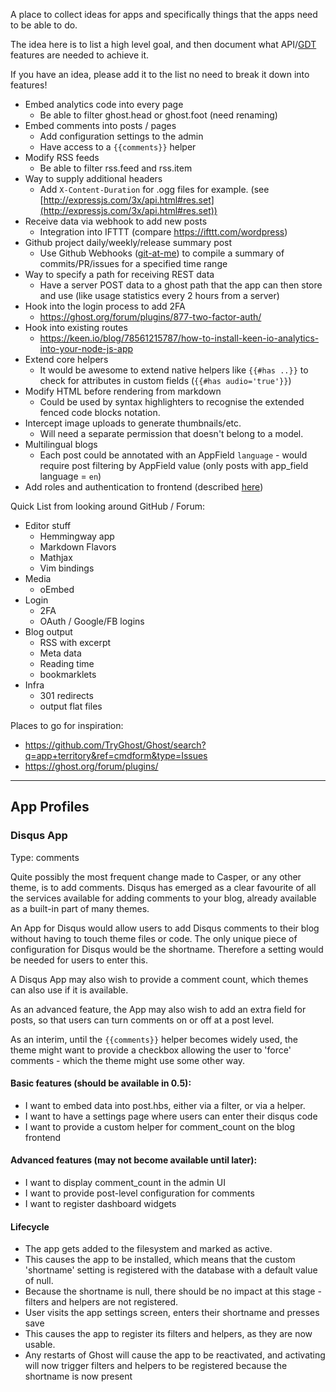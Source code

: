 A place to collect ideas for apps and specifically things that the apps need to be able to do.

The idea here is to list a high level goal, and then document what API/[GDT](https://github.com/TryGhost/Ghost/wiki/Imagining-the-Ghost-Developer-Tools) features are needed to achieve it.

If you have an idea, please add it to the list no need to break it down into features!

* Embed analytics code into every page
   * Be able to filter ghost.head or ghost.foot (need renaming)
* Embed comments into posts / pages
   * Add configuration settings to the admin
   * Have access to a `{{comments}}` helper
* Modify RSS feeds
   * Be able to filter rss.feed and rss.item   
* Way to supply additional headers
   * Add `X-Content-Duration` for .ogg files for example. (see [http://expressjs.com/3x/api.html#res.set](http://expressjs.com/3x/api.html#res.set))
* Receive data via webhook to add new posts
   * Integration into IFTTT (compare https://ifttt.com/wordpress)
* Github project daily/weekly/release summary post
   * Use Github Webhooks ([git-at-me](https://github.com/jgable/git-at-me)) to compile a summary of commits/PR/issues for a specified time range
* Way to specify a path for receiving REST data
   * Have a server POST data to a ghost path that the app can then store and use (like usage statistics every 2 hours from a server)
* Hook into the login process to add 2FA
   * https://ghost.org/forum/plugins/877-two-factor-auth/
* Hook into existing routes
   * https://keen.io/blog/78561215787/how-to-install-keen-io-analytics-into-your-node-js-app
* Extend core helpers
   * It would be awesome to extend native helpers like `{{#has ..}}` to check for attributes in custom fields (`{{#has audio='true'}}`)
* Modify HTML before rendering from markdown
   * Could be used by syntax highlighters to recognise the extended fenced code blocks notation.
* Intercept image uploads to generate thumbnails/etc.
   * Will need a separate permission that doesn't belong to a model.
* Multilingual blogs
   * Each post could be annotated with an AppField `language` - would require post filtering by AppField value (only posts with app_field language = `en`)
* Add roles and authentication to frontend (described [here](https://ghost.org/forum/plugins/16275-viewer-reader-role/))

Quick List from looking around GitHub / Forum:

* Editor stuff
  * Hemmingway app
  * Markdown Flavors
  * Mathjax
  * Vim bindings
* Media
  * oEmbed
* Login
  * 2FA
  * OAuth / Google/FB logins
* Blog output
  * RSS with excerpt
  * Meta data
  * Reading time
  * bookmarklets
* Infra
  * 301 redirects
  * output flat files 

Places to go for inspiration:

* https://github.com/TryGhost/Ghost/search?q=app+territory&ref=cmdform&type=Issues
* https://ghost.org/forum/plugins/

----

## App Profiles

### Disqus App
Type: comments

Quite possibly the most frequent change made to Casper, or any other theme, is to add comments. Disqus has emerged as a clear favourite of all the services available for adding comments to your blog, already available as a built-in part of many themes.

An App for Disqus would allow users to add Disqus comments to their blog without having to touch theme files or code. The only unique piece of configuration for Disqus would be the shortname. Therefore a setting would be needed for users to enter this.

A Disqus App may also wish to provide a comment count, which themes can also use if it is available. 

As an advanced feature, the App may also wish to add an extra field for posts, so that users can turn comments on or off at a post level.

As an interim, until the `{{comments}}` helper becomes widely used, the theme might want to provide a checkbox allowing the user to 'force' comments - which the theme might use some other way.

#### Basic features (should be available in 0.5):
* I want to embed data into post.hbs, either via a filter, or via a helper.
* I want to have a settings page where users can enter their disqus code
* I want to provide a custom helper for comment_count on the blog frontend

#### Advanced features (may not become available until later):
* I want to display comment_count in the admin UI
* I want to provide post-level configuration for comments
* I want to register dashboard widgets

#### Lifecycle

* The app gets added to the filesystem and marked as active.
* This causes the app to be installed, which means that the custom 'shortname' setting is registered with the database with a default value of null. 
* Because the shortname is null, there should be no impact at this stage - filters and helpers are not registered.
* User visits the app settings screen, enters their shortname and presses save
* This causes the app to register its filters and helpers, as they are now usable.
* Any restarts of Ghost will cause the app to be reactivated, and activating will now trigger filters and helpers to be registered because the shortname is now present


